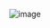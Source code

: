 ![image](https://github.com/nvmarzakov/SoftUni-HTML-and-CSS/assets/114495254/0ce3f0db-1725-437c-aedb-52613ef4cd6c)
